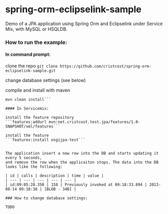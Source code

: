 spring-orm-eclipselink-sample
=============================

Demo of a JPA application using Spring Orm and Eclipselink under Service Mix, with MySQL or HSQLDB.


### How to run the example:

#### In command prompt:

clone the repo
```git clone https://github.com/cristcost/spring-orm-eclipselink-sample.git```

change database settings (see below)

compile and install with maven
```cd spring-orm-eclipselink-sample/
mvn clean install```

#### In Servicemix:

install the feature repository
```features:addurl mvn:net.cristcost.test.jpa/features/1.0-SNAPSHOT/xml/features```

install the feature
```features:install osgijpa-test```


The application insert a new row into the DB and starts updating it every 5 seconds, 
and remove the row when the applicaiton stops. The data into the DB looks like the following:

| id | calls | description | time | value |
| --- | --- | --- | --- | --- |
| id:09:05:28.350 | 158 | Previously invoked at 09:18:33.894 | 2013-08-14 09:18:38 | [BLOB - 34B] |

### How to change database settings:

TODO

